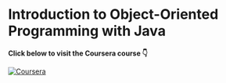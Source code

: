 # Introduction to Object-Oriented Programming with Java  

**Click below to visit the Coursera course 👇**  

[![Coursera](https://img.shields.io/badge/Coursera-Introduction%20to%20Object--Oriented%20Programming%20with%20Java-blue?style=for-the-badge&logo=Coursera)](https://www.coursera.org/learn/object-oriented-programming-with-java)
